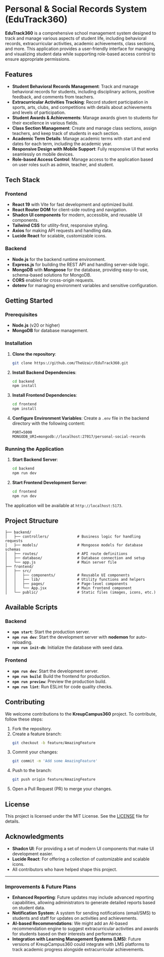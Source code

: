 # **Personal & Social Records System (EduTrack360)**

**EduTrack360** is a comprehensive school management system designed to track and manage various aspects of student life, including behavioral records, extracurricular activities, academic achievements, class sections, and more. This application provides a user-friendly interface for managing and visualizing student data while supporting role-based access control to ensure appropriate permissions.

## **Features**

- **Student Behavioral Records Management**: Track and manage behavioral records for students, including disciplinary actions, positive feedback, and comments from teachers.
- **Extracurricular Activities Tracking**: Record student participation in sports, arts, clubs, and competitions with details about achievements and levels of participation.
- **Student Awards & Achievements**: Manage awards given to students for their excellence in various fields.
- **Class Section Management**: Create and manage class sections, assign teachers, and keep track of students in each section.
- **Academic Term Details**: Manage academic terms with start and end dates for each term, including the academic year.
- **Responsive Design with Mobile Support**: Fully responsive UI that works seamlessly on mobile devices.
- **Role-based Access Control**: Manage access to the application based on user roles such as admin, teacher, and student.

## **Tech Stack**

### **Frontend**
- **React 19** with Vite for fast development and optimized build.
- **React Router DOM** for client-side routing and navigation.
- **Shadcn UI components** for modern, accessible, and reusable UI components.
- **Tailwind CSS** for utility-first, responsive styling.
- **Axios** for making API requests and handling data.
- **Lucide React** for scalable, customizable icons.

### **Backend**
- **Node.js** for the backend runtime environment.
- **Express.js** for building the REST API and handling server-side logic.
- **MongoDB** with **Mongoose** for the database, providing easy-to-use, schema-based solutions for MongoDB.
- **CORS** enabled for cross-origin requests.
- **dotenv** for managing environment variables and sensitive configuration.

## **Getting Started**

### **Prerequisites**
- **Node.js** (v20 or higher)
- **MongoDB** for database management.

### **Installation**

1. **Clone the repository**:
   ```bash
   git clone https://github.com/TheUzair/EduTrack360.git
   ```

2. **Install Backend Dependencies**:
   ```bash
   cd backend
   npm install
   ```

3. **Install Frontend Dependencies**:
   ```bash
   cd frontend
   npm install
   ```

4. **Configure Environment Variables**: Create a `.env` file in the backend directory with the following content:
   ```env
   PORT=5000
   MONGODB_URI=mongodb://localhost:27017/personal-social-records
   ```

### **Running the Application**

1. **Start Backend Server**:
   ```bash
   cd backend
   npm run dev
   ```

2. **Start Frontend Development Server**:
   ```bash
   cd frontend
   npm run dev
   ```

The application will be available at `http://localhost:5173`.

## **Project Structure**

```plaintext
├── backend/
│   ├── controllers/             # Business logic for handling requests
│   ├── models/                  # Mongoose models for database schemas
│   ├── routes/                  # API route definitions
│   ├── database/                # Database connection and setup
│   └── app.js                   # Main server file
├── frontend/
│   ├── src/
│   │   ├── components/          # Reusable UI components
│   │   ├── lib/                 # Utility functions and helpers
│   │   ├── pages/               # Page-level components
│   │   └── App.jsx              # Main frontend component
│   └── public/                  # Static files (images, icons, etc.)
```

## **Available Scripts**

### Backend
- **`npm start`**: Start the production server.
- **`npm run dev`**: Start the development server with **nodemon** for auto-reloading.
- **`npm run init-db`**: Initialize the database with seed data.

### Frontend
- **`npm run dev`**: Start the development server.
- **`npm run build`**: Build the frontend for production.
- **`npm run preview`**: Preview the production build.
- **`npm run lint`**: Run ESLint for code quality checks.

## **Contributing**

We welcome contributions to the **KreupCampus360** project. To contribute, follow these steps:

1. Fork the repository.
2. Create a feature branch:
   ```bash
   git checkout -b feature/AmazingFeature
   ```
3. Commit your changes:
   ```bash
   git commit -m 'Add some AmazingFeature'
   ```
4. Push to the branch:
   ```bash
   git push origin feature/AmazingFeature
   ```
5. Open a Pull Request (PR) to merge your changes.

## **License**

This project is licensed under the MIT License. See the [LICENSE](LICENSE) file for details.

## **Acknowledgments**

- **Shadcn UI**: For providing a set of modern UI components that make UI development easier.
- **Lucide React**: For offering a collection of customizable and scalable icons.
- All contributors who have helped shape this project.

---

### **Improvements & Future Plans**

- **Enhanced Reporting**: Future updates may include advanced reporting capabilities, allowing administrators to generate detailed reports based on student data.
- **Notification System**: A system for sending notifications (email/SMS) to students and staff for updates on activities and achievements.
- **AI-based Recommendations**: We might add an AI-based recommendation engine to suggest extracurricular activities and awards for students based on their interests and performance.
- **Integration with Learning Management Systems (LMS)**: Future versions of KreupCampus360 could integrate with LMS platforms to track academic progress alongside extracurricular achievements.